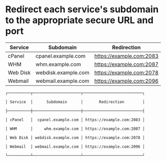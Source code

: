 # Redirect each service's subdomain to the appropriate secure URL and port


| Service  |      Subdomain      |       Redirection        |
| -------- | ------------------- | ------------------------ |
| cPanel   |  cpanel.example.com | https://example.com:2083 |
| WHM      |     whm.example.com | https://example.com:2087 |
| Web Disk | webdisk.example.com | https://example.com:2078 |
| Webmail  | webmail.example.com | https://example.com:2096 |


`┌──────────┬─────────────────────┬──────────────────────────┐`

`│ Service  │      Subdomain      │       Redirection        │`

`├──────────┼─────────────────────┼──────────────────────────┤`

`│ cPanel   │  cpanel.example.com │ https://example.com:2083 │`

`│ WHM      │     whm.example.com │ https://example.com:2087 │`

`│ Web Disk │ webdisk.example.com │ https://example.com:2078 │`

`│ Webmail  │ webmail.example.com │ https://example.com:2096 │`

`└──────────┴─────────────────────┴──────────────────────────┘`

